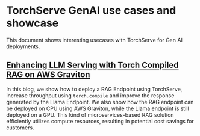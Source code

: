 # TorchServe GenAI use cases and showcase

This document shows interesting usecases with TorchServe for Gen AI deployments.

## [Enhancing LLM Serving with Torch Compiled RAG on AWS Graviton](https://pytorch.org/serve/enhancing_llm_serving_compile_rag.html)

In this blog, we show how to deploy a RAG Endpoint using TorchServe, increase throughput using `torch.compile` and improve the response generated by the Llama Endpoint. We also show how the RAG endpoint can be deployed on CPU using AWS Graviton, while the Llama endpoint is still deployed on a GPU. This kind of microservices-based RAG solution efficiently utilizes compute resources, resulting in potential cost savings for customers.
